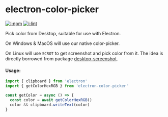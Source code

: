 # electron-color-picker

[![i:npm]][l:npm]
[![i:lint]][l:lint]

Pick color from Desktop, suitable for use with Electron.

On Windows & MacOS will use our native color-picker.

On Linux will use `SCROT` to get screenshot and pick color from it.
The idea is directly borrowed from package [desktop-screenshot][l:npm:desktop-screenshot].

#### Usage:

```js
import { clipboard } from 'electron'
import { getColorHexRGB } from 'electron-color-picker'

const getColor = async () => {
  const color = await getColorHexRGB()
  color && clipboard.writeText(color)
}
```

[i:npm]: https://img.shields.io/npm/v/electron-color-picker.svg
[l:npm]: https://www.npmjs.com/package/electron-color-picker
[i:lint]: https://img.shields.io/badge/code_style-standard-brightgreen.svg
[l:lint]: https://standardjs.com
[l:npm:desktop-screenshot]: https://img.shields.io/npm/v/desktop-screenshot.svg
